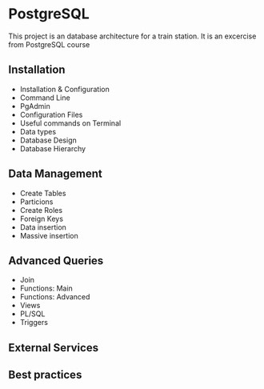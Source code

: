 # PostgreSQL

This project is an database architecture for a train station. It is an excercise from PostgreSQL course

## Installation
- Installation & Configuration
- Command Line
- PgAdmin
- Configuration Files
- Useful commands on Terminal
- Data types
- Database Design
- Database Hierarchy

## Data Management
- Create Tables
- Particions
- Create Roles
- Foreign Keys
- Data insertion
- Massive insertion


## Advanced Queries
- Join
- Functions: Main
- Functions: Advanced
- Views
- PL/SQL
- Triggers

## External Services

## Best practices